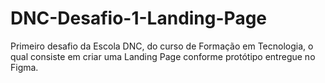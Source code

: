 # DNC-Desafio-1-Landing-Page
Primeiro desafio da Escola DNC, do curso de Formação em Tecnologia, o qual consiste em criar uma Landing Page conforme protótipo entregue no Figma.
